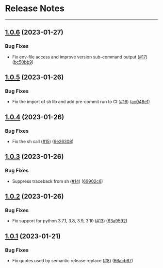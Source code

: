 # Release Notes
---

## [1.0.6](https://github.com/osl-incubator/containers-sugar/compare/1.0.5...1.0.6) (2023-01-27)


### Bug Fixes

* Fix env-file access and improve version sub-command output ([#17](https://github.com/osl-incubator/containers-sugar/issues/17)) ([bc50bb9](https://github.com/osl-incubator/containers-sugar/commit/bc50bb9b2d7dcaf87e847f794c296b82dff7a4e9))

## [1.0.5](https://github.com/osl-incubator/containers-sugar/compare/1.0.4...1.0.5) (2023-01-26)


### Bug Fixes

* Fix the import of sh lib and add pre-commit run to CI ([#16](https://github.com/osl-incubator/containers-sugar/issues/16)) ([ac048e1](https://github.com/osl-incubator/containers-sugar/commit/ac048e189ecf553277246f34fa9b6f67010dc7ca))

## [1.0.4](https://github.com/osl-incubator/containers-sugar/compare/1.0.3...1.0.4) (2023-01-26)


### Bug Fixes

* Fix the sh call ([#15](https://github.com/osl-incubator/containers-sugar/issues/15)) ([6e26308](https://github.com/osl-incubator/containers-sugar/commit/6e263088458ece50bd66d9a3575ed5d0cec51f8a))

## [1.0.3](https://github.com/osl-incubator/containers-sugar/compare/1.0.2...1.0.3) (2023-01-26)


### Bug Fixes

* Suppress traceback from sh ([#14](https://github.com/osl-incubator/containers-sugar/issues/14)) ([69902c6](https://github.com/osl-incubator/containers-sugar/commit/69902c6372ec55cc36bbdd87e0f594c733163886))

## [1.0.2](https://github.com/osl-incubator/containers-sugar/compare/1.0.1...1.0.2) (2023-01-26)


### Bug Fixes

* Fix support for python 3.7.1, 3.8, 3.9, 3.10 ([#13](https://github.com/osl-incubator/containers-sugar/issues/13)) ([83a9592](https://github.com/osl-incubator/containers-sugar/commit/83a9592e06b7fabc7a0f260b38a58267488a070e))

## [1.0.1](https://github.com/osl-incubator/containers-sugar/compare/1.0.0...1.0.1) (2023-01-21)


### Bug Fixes

* Fix quotes used by semantic release replace ([#8](https://github.com/osl-incubator/containers-sugar/issues/8)) ([66acb67](https://github.com/osl-incubator/containers-sugar/commit/66acb67b9275a2afea48b6dd97b143edfff80be1))

